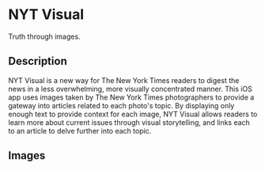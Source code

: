 # NYT Visual
Truth through images.

## Description
NYT Visual is a new way for The New York Times readers to digest the news in a less overwhelming, more visually concentrated manner. This iOS app uses images taken by The New York Times photographers to provide a gateway into articles related to each photo's topic. By displaying only enough text to provide context for each image, NYT Visual allows readers to learn more about current issues through visual storytelling, and links each to an article to delve further into each topic. 

## Images

